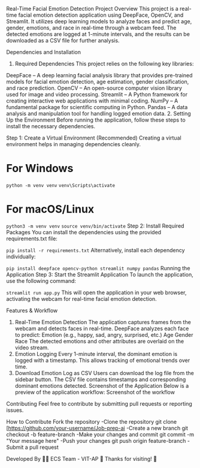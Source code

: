 Real-Time Facial Emotion Detection
Project Overview
This project is a real-time facial emotion detection application using DeepFace, OpenCV, and Streamlit. It utilizes deep learning models to analyze faces and predict age, gender, emotions, and race in real-time through a webcam feed. The detected emotions are logged at 1-minute intervals, and the results can be downloaded as a CSV file for further analysis.

Dependencies and Installation
1. Required Dependencies
This project relies on the following key libraries:

DeepFace – A deep learning facial analysis library that provides pre-trained models for facial emotion detection, age estimation, gender classification, and race prediction.
OpenCV – An open-source computer vision library used for image and video processing.
Streamlit – A Python framework for creating interactive web applications with minimal coding.
NumPy – A fundamental package for scientific computing in Python.
Pandas – A data analysis and manipulation tool for handling logged emotion data.
2. Setting Up the Environment
Before running the application, follow these steps to install the necessary dependencies.

Step 1: Create a Virtual Environment (Recommended)
Creating a virtual environment helps in managing dependencies cleanly.

# For Windows
`python -m venv venv`
`venv\Scripts\activate`

# For macOS/Linux
`python3 -m venv venv`
`source venv/bin/activate`
Step 2: Install Required Packages
You can install the dependencies using the provided requirements.txt file:

`pip install -r requirements.txt`
Alternatively, install each dependency individually:

`pip install deepface opencv-python streamlit numpy pandas`
Running the Application
Step 3: Start the Streamlit Application
To launch the application, use the following command:

`streamlit run app.py`
This will open the application in your web browser, activating the webcam for real-time facial emotion detection.

Features & Workflow
1. Real-Time Emotion Detection
The application captures frames from the webcam and detects faces in real-time.
DeepFace analyzes each face to predict:
Emotion (e.g., happy, sad, angry, surprised, etc.)
Age
Gender
Race
The detected emotions and other attributes are overlaid on the video stream.
2. Emotion Logging
Every 1-minute interval, the dominant emotion is logged with a timestamp.
This allows tracking of emotional trends over time.
3. Download Emotion Log as CSV
Users can download the log file from the sidebar button.
The CSV file contains timestamps and corresponding dominant emotions detected.
Screenshot of the Application
Below is a preview of the application workflow:
Screenshot of the workflow

Contributing
Feel free to contribute by submitting pull requests or reporting issues.

How to Contribute
Fork the repository
-Clone the repository
   git clone [https://github.com/your-username/Job-prep-ai
-Create a new branch
   git checkout -b feature-branch
-Make your changes and commit
   git commit -m "Your message here"
-Push your changes
   git push origin feature-branch
-Submit a pull request

Developed By
👨‍💻 ECS Team - VIT-AP
📌 Thanks for visiting! 🚀
